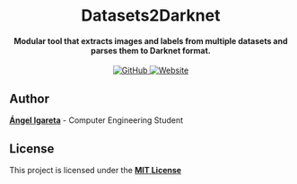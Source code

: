 <h1 align="center">Datasets2Darknet</h1>
<h4 align="center">Modular tool that extracts images and labels from multiple datasets and parses them to Darknet format. </h4>

<p align="center">
  <a href="https://github.com/angeligareta/Datasets2Darknet/blob/master/LICENSE">
    <img alt="GitHub" src="https://img.shields.io/github/license/angeligareta/Datasets2Darknet.svg?style=for-the-badge">
  </a>
  <a href="https://github.com/ellerbrock/open-source-badges/">
    <img alt="Website" src="https://badges.frapsoft.com/os/v1/open-source-175x29.png?v=103">
  </a>
</p>


## Author
[**Ángel Igareta**](https://github.com/angeligareta) - Computer Engineering Student

## License
This project is licensed under the **[MIT License](LICENSE)**